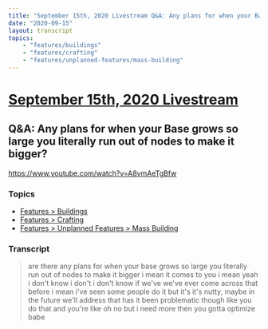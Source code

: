 ```yaml
---
title: "September 15th, 2020 Livestream Q&A: Any plans for when your Base grows so large you literally run out of nodes to make it bigger?"
date: "2020-09-15"
layout: transcript
topics:
    - "features/buildings"
    - "features/crafting"
    - "features/unplanned-features/mass-building"
---
```

# [September 15th, 2020 Livestream](../2020-09-15.md)
## Q&A: Any plans for when your Base grows so large you literally run out of nodes to make it bigger?
https://www.youtube.com/watch?v=A8vmAeTgBfw

### Topics
* [Features > Buildings](../topics/features/buildings.md)
* [Features > Crafting](../topics/features/crafting.md)
* [Features > Unplanned Features > Mass Building](../topics/features/unplanned-features/mass-building.md)

### Transcript

> are there any plans for when your base grows so large you literally run out of nodes to make it bigger i mean it comes to you i mean yeah i don't know i don't i don't know if we've we've ever come across that before i mean i've seen some people do it but it's it's nutty, maybe in the future we'll address that has it been problematic though like you do that and you're like oh no but i need more then you gotta optimize babe
